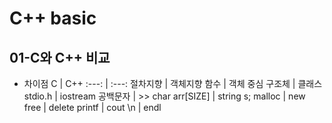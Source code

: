 # C++ basic

## 01-C와 C++ 비교
-  차이점
   C | C++
   :---: | :---:
   절차지향 | 객체지향
   함수 | 객체 중심
   구조체 | 클래스
   stdio.h | iostream
   공백문자 | >>
   char arr[SIZE] | string s;
   malloc | new
   free | delete 
   printf | cout
   \n | endl